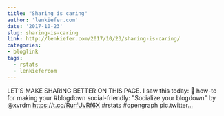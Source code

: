 ```yaml
---
title: "Sharing is caring"
author: 'lenkiefer.com'
date: '2017-10-23'
slug: sharing-is-caring
link: http://lenkiefer.com/2017/10/23/sharing-is-caring/
categories:
- bloglink
tags:
  - rstats
  - lenkiefercom
---
```


LET’S MAKE SHARING BETTER ON THIS PAGE. I saw this today: 💫 how-to for making your #blogdown social-friendly: "Socialize your blogdown" by @xvrdm https://t.co/RurfUvRf6X #rstats #opengraph pic.twitter[... <i class="fas fa-external-link-alt"></i>](http://lenkiefer.com/2017/10/23/sharing-is-caring/)

